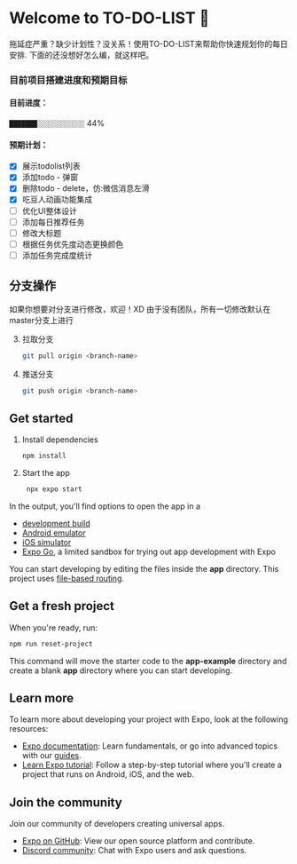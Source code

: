 # Welcome to TO-DO-LIST 👋

拖延症严重？缺少计划性？没关系！使用TO-DO-LIST来帮助你快速规划你的每日安排.
下面的还没想好怎么编，就这样吧。

### 目前项目搭建进度和预期目标

#### 目前进度：
`███████░░░░░░░░░░░░` 44%

#### 预期计划：
- [x] 展示todolist列表
- [x] 添加todo - 弹窗
- [x] 删除todo - delete，仿:微信消息左滑
- [x] 吃豆人动画功能集成
- [ ] 优化UI整体设计
- [ ] 添加每日推荐任务
- [ ] 修改大标题
- [ ] 根据任务优先度动态更换颜色
- [ ] 添加任务完成度统计

## 分支操作

如果你想要对分支进行修改，欢迎！XD
由于没有团队，所有一切修改默认在master分支上进行

3. 拉取分支

   ```bash
   git pull origin <branch-name>
   ```

3. 推送分支

   ```bash
   git push origin <branch-name>
   ```

## Get started

1. Install dependencies

   ```bash
   npm install
   ```

2. Start the app

   ```bash
    npx expo start
   ```

In the output, you'll find options to open the app in a

- [development build](https://docs.expo.dev/develop/development-builds/introduction/)
- [Android emulator](https://docs.expo.dev/workflow/android-studio-emulator/)
- [iOS simulator](https://docs.expo.dev/workflow/ios-simulator/)
- [Expo Go](https://expo.dev/go), a limited sandbox for trying out app development with Expo

You can start developing by editing the files inside the **app** directory. This project uses [file-based routing](https://docs.expo.dev/router/introduction).

## Get a fresh project

When you're ready, run:

```bash
npm run reset-project
```

This command will move the starter code to the **app-example** directory and create a blank **app** directory where you can start developing.

## Learn more

To learn more about developing your project with Expo, look at the following resources:

- [Expo documentation](https://docs.expo.dev/): Learn fundamentals, or go into advanced topics with our [guides](https://docs.expo.dev/guides).
- [Learn Expo tutorial](https://docs.expo.dev/tutorial/introduction/): Follow a step-by-step tutorial where you'll create a project that runs on Android, iOS, and the web.

## Join the community

Join our community of developers creating universal apps.

- [Expo on GitHub](https://github.com/expo/expo): View our open source platform and contribute.
- [Discord community](https://chat.expo.dev): Chat with Expo users and ask questions.
